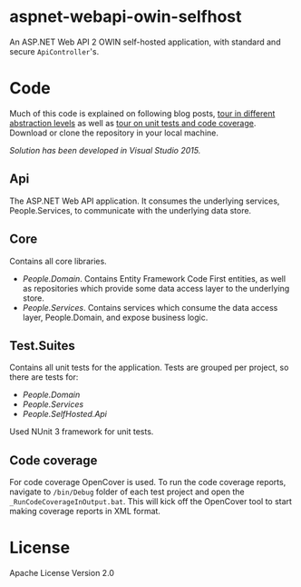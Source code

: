 # aspnet-webapi-owin-selfhost
An ASP.NET Web API 2 OWIN self-hosted application, with standard and secure `ApiController`'s.

# Code
Much of this code is explained on following blog posts, [tour in different abstraction levels](https://georgedyrra.wordpress.com/2016/11/03/unit-testing-and-code-coverage-for-asp-net-web-api-12/) as well as [tour on unit tests and code coverage](https://georgedyrra.wordpress.com/2016/11/03/unit-testing-and-code-coverage-for-asp-net-web-api-22/).
Download or clone the repository in your local machine.

*Solution has been developed in Visual Studio 2015.*

## Api
The ASP.NET Web API application. It consumes the underlying services, People.Services, to communicate with the underlying data store.

## Core
Contains all core libraries.
- *People.Domain*. Contains Entity Framework Code First entities, as well as repositories which provide some data access layer to the underlying store.
- *People.Services*. Contains services which consume the data access layer, People.Domain, and expose business logic.

## Test.Suites
Contains all unit tests for the application. Tests are grouped per project, so there are tests for:
- *People.Domain*
- *People.Services*
- *People.SelfHosted.Api*

Used NUnit 3 framework for unit tests.

## Code coverage
For code coverage OpenCover is used.
To run the code coverage reports, navigate to `/bin/Debug` folder of each test project and open the `_RunCodeCoverageInOutput.bat`. This will kick off the OpenCover tool to start making coverage reports in XML format.

# License
Apache License Version 2.0
